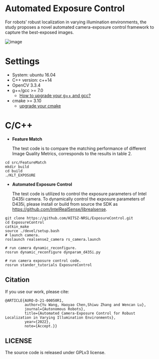 # Automated Exposure Control
For robots’ robust localization in varying illumination environments, the study proposes a novel automated camera-exposure control framework to capture the best-exposed images.

![image](videos/video.gif)
# Settings
- System: ubuntu 16.04
- C++ version: c++14
- OpenCV 3.3.4
- g++/gcc >= 7.0
    - [How to upgrade your g++ and gcc?](https://www.zybuluo.com/iStarLee/note/1260368)
- cmake >= 3.10
    - [upgrade your cmake](https://www.zybuluo.com/iStarLee/note/1739997)

# C/C++
* **Feature Match**<br>

  The  test code is to compare the matching performance of  different Image Quality Metrics, corresponds to the results in table 2.
```
cd src/FeatureMatch
mkdir build
cd build 
./KLT_EXPOSURE
```
* **Automated Exposure Control**<br>

  The  test code is utilized to control the exposure parameters of Intel D435i camera. To dynamically control the exposure parameters of D435i, please install or build from source the SDK as https://github.com/IntelRealSense/librealsense.
```
git clone https://github.com/HITSZ-NRSL/ExposureControl.git
cd ExposureControl 
catkin_make
source ./devel/setup.bash
# launch camera.
roslaunch realsense2_camera rs_camera.launch

# run camera dynamic_reconfigure.
rosrun dynamic_reconfigure dynparam_d435i.py

# run camera exposure control code.
rosrun stander_tutorials ExposureControl 
```
## Citation

If you use our work, please cite:
```
@ARTICLE{AURO-D-21-00050R1,
         author={Yu Wang, Haoyao Chen,Shiwu Zhang and Wencan Lu},
         journal={Autonomous Robots},
         title={Automated Camera-Exposure Control for Robust Localization in Varying Illumination Environments},
         year={2022},
         note={Accept.}}
```
## LICENSE
The source code is released under GPLv3 license.